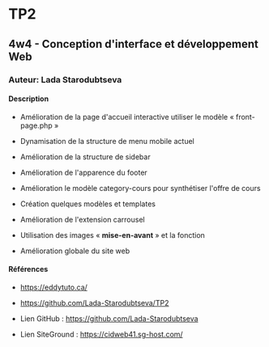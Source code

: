 # TP2
## 4w4 - Conception d'interface et développement Web
### Auteur: Lada Starodubtseva
#### Description

- Amélioration de la page d'accueil interactive utiliser le modèle « front-page.php »
- Dynamisation de la structure de menu mobile actuel
- Amélioration de la structure de sidebar
- Amélioration de l'apparence du footer
- Amélioration le modèle category-cours pour synthétiser l'offre de cours
- Création quelques modèles et templates

- Amélioration de l'extension carrousel
- Utilisation des images « **mise-en-avant** » et la fonction 
- Amélioration globale du site web 


#### Références
- https://eddytuto.ca/
- https://github.com/Lada-Starodubtseva/TP2

- Lien GitHub : https://github.com/Lada-Starodubtseva
- Lien SiteGround : https://cidweb41.sg-host.com/


